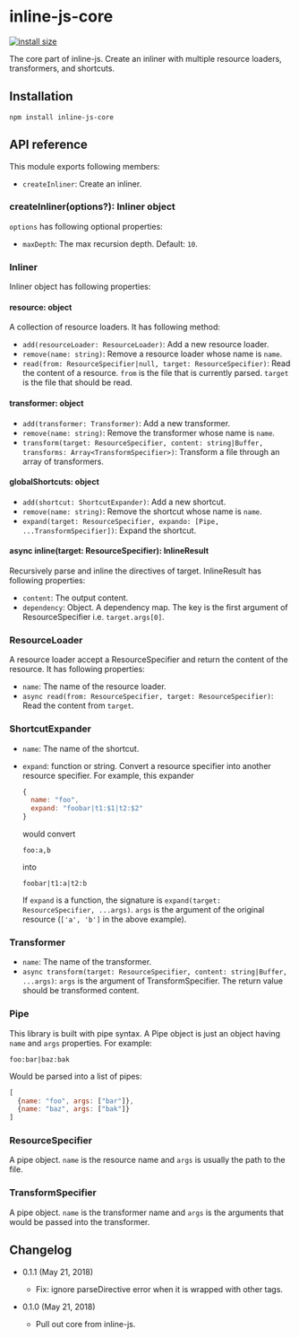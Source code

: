 inline-js-core
==============

[![install size](https://packagephobia.now.sh/badge?p=inline-js-core@0.1.0)](https://packagephobia.now.sh/result?p=inline-js-core@0.1.0)

The core part of inline-js. Create an inliner with multiple resource loaders, transformers, and shortcuts.

Installation
------------
```
npm install inline-js-core
```

API reference
-------------

This module exports following members:

* `createInliner`: Create an inliner.

### createInliner(options?): Inliner object

`options` has following optional properties:

* `maxDepth`: The max recursion depth. Default: `10`.

### Inliner

Inliner object has following properties:

#### resource: object

A collection of resource loaders. It has following method:

* `add(resourceLoader: ResourceLoader)`: Add a new resource loader.
* `remove(name: string)`: Remove a resource loader whose name is `name`.
* `read(from: ResourceSpecifier|null, target: ResourceSpecifier)`: Read the content of a resource. `from` is the file that is currently parsed. `target` is the file that should be read.

#### transformer: object

* `add(transformer: Transformer)`: Add a new transformer.
* `remove(name: string)`: Remove the transformer whose name is `name`.
* `transform(target: ResourceSpecifier, content: string|Buffer, transforms: Array<TransformSpecifier>)`: Transform a file through an array of transformers.

#### globalShortcuts: object

* `add(shortcut: ShortcutExpander)`: Add a new shortcut.
* `remove(name: string)`: Remove the shortcut whose name is `name`.
* `expand(target: ResourceSpecifier, expando: [Pipe, ...TransformSpecifier])`: Expand the shortcut.

#### async inline(target: ResourceSpecifier): InlineResult

Recursively parse and inline the directives of target. InlineResult has following properties:

* `content`: The output content.
* `dependency`: Object. A dependency map. The key is the first argument of ResourceSpecifier i.e. `target.args[0]`.

### ResourceLoader

A resource loader accept a ResourceSpecifier and return the content of the resource. It has following properties:

* `name`: The name of the resource loader.
* `async read(from: ResourceSpecifier, target: ResourceSpecifier)`: Read the content from `target`.

### ShortcutExpander

* `name`: The name of the shortcut.
* `expand`: function or string. Convert a resource specifier into another resource specifier. For example, this expander

  ```js
  {
    name: "foo",
    expand: "foobar|t1:$1|t2:$2"
  }
  ```
  
  would convert
  
  ```
  foo:a,b
  ```
  
  into
  
  ```
  foobar|t1:a|t2:b
  ```
  
  If `expand` is a function, the signature is `expand(target: ResourceSpecifier, ...args)`. `args` is the argument of the original resource (`['a', 'b']` in the above example).

### Transformer

* `name`: The name of the transformer.
* `async transform(target: ResourceSpecifier, content: string|Buffer, ...args)`: `args` is the argument of TransformSpecifier. The return value should be transformed content.

### Pipe

This library is built with pipe syntax. A Pipe object is just an object having `name` and `args` properties. For example:

```
foo:bar|baz:bak
```

Would be parsed into a list of pipes:

```js
[
  {name: "foo", args: ["bar"]},
  {name: "baz", args: ["bak"]}
]
```

### ResourceSpecifier

A pipe object. `name` is the resource name and `args` is usually the path to the file.

### TransformSpecifier

A pipe object. `name` is the transformer name and `args` is the arguments that would be passed into the transformer.

Changelog
---------

* 0.1.1 (May 21, 2018)

  - Fix: ignore parseDirective error when it is wrapped with other tags.

* 0.1.0 (May 21, 2018)

    - Pull out core from inline-js.
